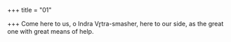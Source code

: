 +++
title = "01"

+++
Come here to us, o Indra Vr̥tra-smasher, here to our side,
as the great one with great means of help.